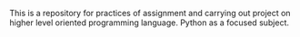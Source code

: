 This is a repository for practices of assignment and carrying out project on higher level oriented programming language. Python as a focused subject.
